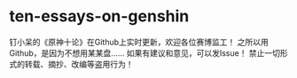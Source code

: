 # ten-essays-on-genshin
钉小呆的《原神十论》在Github上实时更新，欢迎各位赛博监工！
之所以用Github，是因为不想用某某盘......
如果有建议和意见，可以发Issue！
禁止一切形式的转载、摘抄、改编等盗用行为！
